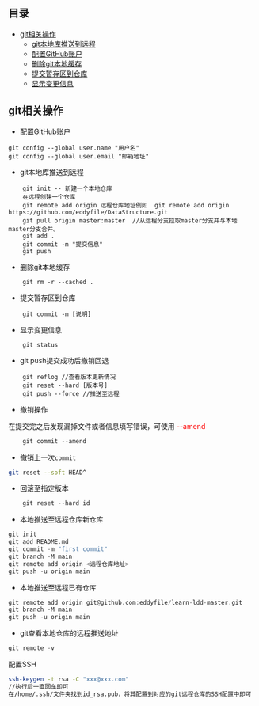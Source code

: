 ## <a name="index"/>目录
* [git相关操作](#title) 
    * [git本地库推送到远程](#git)
    * [配置GitHub账户](#global)
    * [删除git本地缓存](#delete)
    * [提交暂存区到仓库](#commit)
    * [显示变更信息](#status)

## <a name="title"/>git相关操作
* <a name="global">配置GitHub账户
```git
git config --global user.name "用户名"
git config --global user.email "邮箱地址"
```
* <a name="git"/>git本地库推送到远程
```git
    git init -- 新建一个本地仓库
    在远程创建一个仓库
    git remote add origin 远程仓库地址例如  git remote add origin https://github.com/eddyfile/DataStructure.git
    git pull origin master:master  //从远程分支拉取master分支并与本地master分支合并。
    git add .
    git commit -m "提交信息"
    git push
```
* 删除git本地缓存<a name="delete"/>
```git
    git rm -r --cached .
```
* 提交暂存区到仓库<a name="commit"/>
```git
    git commit -m [说明]
```
* 显示变更信息<a name="status"/>
```
    git status
```
* git push提交成功后撤销回退
```
    git reflog //查看版本更新情况
    git reset --hard [版本号]
    git push --force //推送至远程
```

* 撤销操作

在提交完之后发现漏掉文件或者信息填写错误，可使用<font color = red> --amend </font>
```c
    git commit --amend
```

* 撤销上一次`commit`

```bash
git reset --soft HEAD^
```



* 回滚至指定版本

```c
    git reset --hard id
```

* 本地推送至远程仓库新仓库
```c
git init
git add README.md
git commit -m "first commit"
git branch -M main
git remote add origin <远程仓库地址>
git push -u origin main
```

* 本地推送至远程已有仓库
```c
git remote add origin git@github.com:eddyfile/learn-ldd-master.git
git branch -M main
git push -u origin main
```

* git查看本地仓库的远程推送地址
```c
git remote -v
```

配置SSH

```bash
ssh-keygen -t rsa -C "xxx@xxx.com"
//执行后一直回车即可
在/home/.ssh/文件夹找到id_rsa.pub，将其配置到对应的git远程仓库的SSH配置中即可
```

